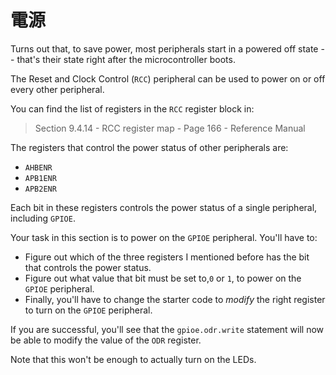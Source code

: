 <!-- # Power -->

# 電源

Turns out that, to save power, most peripherals start in a powered off state -- that's their state
right after the microcontroller boots.

The Reset and Clock Control (`RCC`) peripheral can be used to power on or off every other
peripheral.

You can find the list of registers in the `RCC` register block in:

> Section 9.4.14 - RCC register map - Page 166 - Reference Manual

The registers that control the power status of other peripherals are:

- `AHBENR`
- `APB1ENR`
- `APB2ENR`

Each bit in these registers controls the power status of a single peripheral, including `GPIOE`.

Your task in this section is to power on the `GPIOE` peripheral. You'll have to:

- Figure out which of the three registers I mentioned before has the bit that controls the power
  status.
- Figure out what value that bit must be set to,`0` or `1`, to power on the `GPIOE` peripheral.
- Finally, you'll have to change the starter code to *modify* the right register to turn on the
  `GPIOE` peripheral.

If you are successful, you'll see that the `gpioe.odr.write` statement will now be able to modify
the value of the `ODR` register.

Note that this won't be enough to actually turn on the LEDs.
